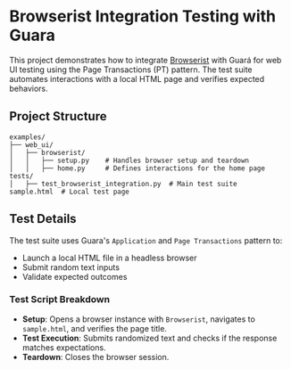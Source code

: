 # Browserist Integration Testing with Guara

This project demonstrates how to integrate [Browserist](https://github.com/jakob-bagterp/browserist) with Guará for web UI testing using the Page Transactions (PT) pattern. The test suite automates interactions with a local HTML page and verifies expected behaviors.

## Project Structure

```
examples/
├── web_ui/
│   ├── browserist/
│   │   ├── setup.py    # Handles browser setup and teardown
│   │   ├── home.py     # Defines interactions for the home page
tests/
│   ├── test_browserist_integration.py  # Main test suite
sample.html  # Local test page
```

## Test Details

The test suite uses Guara's `Application` and `Page Transactions` pattern to:
- Launch a local HTML file in a headless browser
- Submit random text inputs
- Validate expected outcomes

### Test Script Breakdown

- **Setup**: Opens a browser instance with `Browserist`, navigates to `sample.html`, and verifies the page title.
- **Test Execution**: Submits randomized text and checks if the response matches expectations.
- **Teardown**: Closes the browser session.



